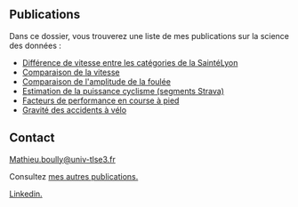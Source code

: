 ## Publications

Dans ce dossier, vous trouverez une liste de mes publications sur la science des données :

- [Différence de vitesse entre les catégories de la SaintéLyon](https://mathieu-boully.000webhostapp.com/sports-analysis/documents/anova-saintelyon.htmll)
- [Comparaison de la vitesse](https://mathieu-boully.000webhostapp.com/sports-analysis/documents/comparaison-vitesse-newbalance-vaporfly.html)
- [Comparaison de l'amplitude de la foulée](https://mathieu-boully.000webhostapp.com/sports-analysis/documents/comparaison-amplitude-foulee-newbalance-vaporfly.html)
- [Estimation de la puissance cyclisme (segments Strava)](https://mathieuboully-datascience.000webhostapp.com/publications/modele-predictif-puissance-cyclisme.html)
- [Facteurs de performance en course à pied](https://mathieuboully-datascience.000webhostapp.com/publications/facteurs-de-performance-en-course-a-pied.pdf)
- [Gravité des accidents à vélo](https://mathieuboully-datascience.000webhostapp.com/publications/acp-bike-crash.html)

## Contact

Mathieu.boully@univ-tlse3.fr

Consultez [mes autres publications.](https://mathieuboully-datascience.000webhostapp.com/)

[Linkedin.](https://www.linkedin.com/in/mathieu-boully-61b910175/)

